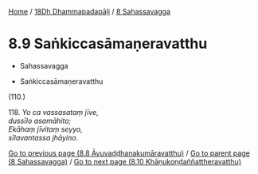 
[Home](/) / [18Dh Dhammapadapāḷi](../../18Dh.md) / [8 Sahassavagga](../8.md)

# 8.9 Saṅkiccasāmaṇeravatthu

* Sahassavagga

* Saṅkiccasāmaṇeravatthu

(110.)

118\. _Yo ca vassasataṃ jīve,_  
_dussīlo asamāhito;_  
_Ekāhaṃ jīvitaṃ seyyo,_  
_sīlavantassa jhāyino._  


[Go to previous page (8.8 Āyuvaḍḍhanakumāravatthu)](8.8.md) / [Go to parent page (8 Sahassavagga)](../8.md) / [Go to next page (8.10 Khāṇukoṇḍaññattheravatthu)](8.10.md)


